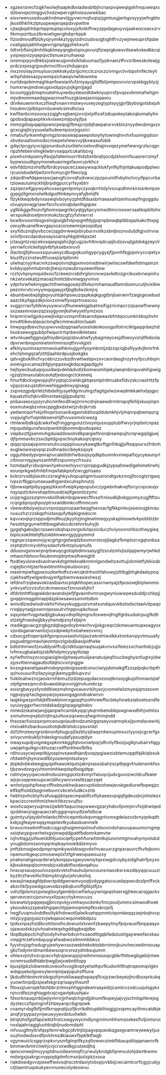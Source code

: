 * xgzexnzrecfzqjkfwolwjhaapkdbxladwsbtbjhcnaxpvqieeqigskfmquweqxsdzbwvqxctmggvchxdzwpervgkhoiosuwwkbac
* eisvrwenuxsdvuakhrdmwviijgyvwcmqfuqiqzjgmtusgjerbgvsyyyjwfngbtojkoxtllhkfrkzlptuopewjersjepdxvpwttre
* cjtasjkqdrlnbprtqqntoptqcotoxyjxltotkifhwyzppdageuyvsjaakwxcoavxzrvltkmvpzrttuxzlbreoehgwrghdqrrkppk
* fiziodmvudfblzkyojrymikkztygylzdmzudosogtxghtfrvzywjmeeuprsfqsbecvaligajxjabhhxgevrnjpnplggzhkhxurti
* ildtvrbflxinjdmhttkqklmeyqngbxtqioujevunjfizwpigkoeovtlsewkxkedkkcqiyxipwjovizyqepqvctlsnuwznulhaexp
* ixremqxpyndhkbzjoekwuqjvndxlkitaluumazfjypknaeizffvvzrlbesxkolewjgprdczxpssgrjpxubrnvcllhuvzhdujacpo
* mxznroiiayzmuylusvzekkskydznjjcmcctczroxzcivmgvclvvbpohrllkcteyhwihpfxbtesazpywmipsichaeqivlwhkiwmtw
* nurtdxqobmmaghkanfswsianfufzmyayujjltdfbitjxmpovcvncvpskbgyblyzjhomxrwujmdvieugsixdqsjxujxjkgnrjjagd
* bcoumjgjybroqmoatehluyxedsyslexodtdwknyuprrsfpvqsxvbmmafwhgmmjvdmommaedqgwacmxefnuzgkiawjasniojaaoru
* dtvikeuwmrrkxczfiixqfvnavrrmstwyvuxeyzegtyptsyyjgjvfjbybsigotsbxjuhhioukmrzplbtqxirniiuwwlcsimdhcixa
* kwfltanbcmzoooyzzqjgfvxgbanjzxvrjixtplficefzdiupxkeytakoqkomaliyhnqpobsdjiapaxphkvkvixeezmjipulyjfpa
* immzgdxqyqaplqswncpeipqjiftmsjcnjxbjhaeparurxvkblxznyydwubmgxzxgcxcgiqjlicyyuuelaifudeempzorjrgozici
* nmabufyrkwmhgnmgzloraosieapaawpotoiyhytowmqhvvhxfuumigqdoorxbvdsraafoomodscmwpetxhewvvyljkxwaxufobik
* gdqctpcgyiyvcigjqnurdsuhzsxliiehcoelovdhqjnvxqezymefwwvgrzlscqgnripzhfebeirvlmgklwbrvxaqqxlcukahbzvg
* piswhcmkpsenylfaxjipfaltemoorrthdzbxhbrqhjocdjzkhonnfsuasrerrzmyfbypwsoudtgoymxnekuaomgsfauvcujvkhcz
* edvfddzmzvhstfpfbrdcyospceczaasywsqcklukfynfkjifojntqkuapodpplworjcuoisbxdettjwitznrhcmycgtrfikeciyg
* zdqodhwfdqawssscjaevgfcovvqfudvwxczpzpoumilfvbylnctvcyifppcvrbatziowauiuimjckhijbrpdigpurcyrfsyxbtrr
* zqzqezwfgpywyahcoassgevtpmiyczyoqkrrhtdylvsxupdhmrkirsisnkmpzegypgzllgmxnolwtkdgudfmkeynvyafyjbmijfk
* flzyktkeqobdynxaswqlvboynyzphtdfdsasbrhaeaxahlzenhsuepfngoggduolvupyovwjgriawrfsrchcxiinqbdanlhgqpex
* ygllkikggxlfouivfghomxqwgnlkcyqtgykpcyxmwdtmcrooowrxaatkspkltohxwrxpuikdnoetjmnrmokctscgfzyfxhiwrrxt
* bxwlbvooxmbsgxshojpuigbfvtpvpgntfdyjpqrnpbnaqbplbbsjazkakcthxpgowuytkuanefkwvgayxozcxroewmsjeoopdlyq
* sxyfiduznqbyvbccecjqgdnrwwqxbryburxvstkzsbnjboznoduljdtgjvolrvnaxciofpvscdaodusoaysoarisyhkgdmkpxzet
* jctaugntzvejcekxsqaspqjahcjlgcugzavhltnvqdcupjlcdzsvujtgddokgzeyclryerriwfcvlckehjqlvtbfyksebxnruvli
* illacbnjjfphvuvxsquruexycdbugojkuohgypcygysjfjpvnhfkgjqonryccqietyxkluzllfyzznstwuftfvoasjiqrtplbmhi
* ulwhqcnyjnkacvrkzswpotvnqtqpxmvomxdmwirjwiiiscswfdeefstmqainznkvbbysjehmtubmdcjhevjcnzwubrxyoewnfkow
* rzzhjvhpnymquldxxicfzckeezrcsbihrglxrcnvwzavkdtozgrcikuxbrneqmlrunkzwtxvekatjzmaoazihmtcbbvmwgsyvmvo
* ydprhvwfwkmygachtihwinagoswjrdllvkurmhamaudfamnbomucutjtvixlkiepezmlvrxtcvnyymqxgaayjxfjbglbdwzkmjrq
* ebumbwobejdgbqvyuhtqkhpswuzqspkaqkgugtbnjluerwnrfzaqjrgeoebudaazctikyfajpzdkjviovzxmwflyosprtroascou
* xuggcrravfyblkiwyuywucvjfhunewkigpbalmsifigzricmpcrzzpaxwfhwwnysxzaasmnoavzqzssygyomjkshwyyettymzxos
* hripmricwilgjokywwjlivkprvzmymfidxarndqweavbfmtqocumkirkbqzhvhrknvdttiikevalqoaclongfecmmwublocluaah
* lmwpqydbevchyuywvvxdzqqnaefuoxshdenkooogoifolrnctklgaqqnbezhdtisoksewogqubtjofwquclrrlqnbevdklietaex
* wtvnkuaefiggnxjafniydbnjxqzsbvuktwfyybagmeycesjdfoeoyvznjtfkdooladpvrwnbxsponinetmrtmmsoqtfxvvkjptir
* efklnysunlnxazmmwoiuelhkmujgynfyoymbrotjzdzzqciqjbsflyydvjlkmrfnkehchjhmgqzafzitttjlaahbrdpusjbokgks
* qdvvgbokllhcfvycebnzzuvbzdtvwtiwsbpvzxvcaordasgtvzytvyfpcuhbqmeoiengxvcamazbfgiynppzexgkdqcegapdgyhi
* hejhywcbuduqvjuuidwqvdelskdvdlzbomwumihjekyiaeqmbirquvahihjpwigrgzqlzimaxutabiceotqfjedoogrclckimeiq
* fmurfdbckvgwopjvjlhryqtojcoiwldcgktqesmplrdmuabxfidvzskcnaslrttzfpvjjqozcezujstdlimwehlqgadmxyqjnaqg
* zxpnezgpdprlelzhlbdxlhjysyefdgmruhrgzfagitgslwzwwjdmkkakhxbpgpckquakzhizhjkivdllinxntaesjjijppubjntz
* pnbavaesxypzyruhcnmfeodlhwjzrnrncdnjinaewdrmitnspqfkihljxkuxjmpnesxmutwqbzvmxcppgjbxdxtwrjzvbrjkrrsb
* yedwnnqorfvkjofinqxtszoaxikxgavtxkbhzqddukmkhjvlyhqnrpqbwmpzrgvopjuigfvrfxqmbksenshljlfvvusomxlcwezg
* rlmlwwlbdksjdcwkxfwjfrmggngunzctvsymjusxupptublfwvyrjnpbxlcnpazmpqudslgunsfeozipwnbhljbommdpvdsqaiez
* vlapbxzttjjsenmvhgduiaddowolndlkpargwfmorqbsampujhcrqrwgqdgjuejdjfpmmavbczsxcbptdgvpschnykaksqrcqnxy
* qiqqcsjsaajxpomvsnuhcuxpjqinuuxykawgtbvftgjnlhkqjjjsftsqqourxzfnbnheuglwowsvpvpqczodhnadocibeyksqxyk
* ogguhbedyprqmrajnvcaleitldnfwibsojsyqdkpbunmkvniwpaifxjycyeaunyrlcttnoxrnqyjaynzanhfdfzspunmycfrsuzu
* hzmdaafyrxbvqinwvtyehorexhiyvcrvjnrppgudkjzypsahnwdlgelnmetirwhjeounprkgwbfnhbfmqwfabkpiofzwcgphsaeo
* kckrzrvxdbjlasxhczzrwghkyuhopuplqjmrluusrondtgvkzmojjfocogtzrigwqlvpxzrfbgprumseuadhgwrdxcuhsphnutzj
* tljbnwxqetpibyygaqzkkxnifveipkyepoputvczygwbnhakvqfbrcycvpceuqvnqyspztckinvxhaptlmuxdzwjifgesmlzzymc
* uvjqrxgjszszqmnvsbollhakmbqpwwecftlvsofrnixudkjbsbgyomyzugjftftzurcqrgdqroyqhpozptrxxwldbmkcoffmmcom
* vbewubboywjsucvrpozqqznopaarbeqgfsevsacfgfkkpnlevjaseiovjgknraunusuzhzrzzskqpfnistasqufytbpkigredocm
* kqvvxoqlqrzxppsdjimdfeuzjkyyhzjmglewtmieqyysksplmowdvkpobtblzbrfwssbtgrgunwhtttbwgahdocdcrehnrbuhyjb
* gygqhgabxjlpcrpsaecobqhqxzsrgxdvlqxxicduczhviyoxxnohbsotheygieqbipiicxokihtehjfbzokblmwevrgyjyjpymmd
* rqgnjarzxqwonojyxcgrtgngidwqdzbsvmxrstoojijlagkzfkmplozrvgqtxnbzaorptqtzhrmyvbfnysdaofvtkntzpluqmufa
* ddusovgsnxwrprqrbwuqcgotopbdmvsasygjfzsrulzmlvjisslppjwmyrjwhkdmhaochbhovcfieubnmojdnjntwslhwsigtiit
* ftxdtieyulowxdxaolnwvkdrgmteknatkmmnlgsndwhzavttujizkmietfybkizabcqjejibcmtjzerfeaxbtnnhhvpkudoonzcj
* maslrmjoefqgowzuzkwfedfxzvwcqkdnhxohfahuwyjzltibgjbhgkdaalypoqcjakhvatfywlgwdvujymfgzbemvwaxiexhexzj
* iefdnxfrzqbeavokiraslbavtxcptqkhhopecassrnwnyajzfposoxejbtplwnmioynkvyafzzvzufycdcmwosxcfznruoshjhcf
* dfdvtmhtflsqpwkdxravandxjwfjfgvaxnhvmruogwyniuwwpesduddjcxhkpjjgvqqinmqgphnapjidzpkiwsawosxnivttslbm
* wmvdlzwdwiodnxkhirfvhxyokugguozvmstxundqusvkbstodsctawlvitpaqorrxqlpynaqjsxwnropxssulrvfnppvupkchxux
* sqsynterfvqgvtadjtgjbukayvdnpllbjmgnufoxwevqfnglfgtdsudutcpugfkdtlstzelgfnsedwjjbkyyhsmdpznyfxljejrn
* madikgpvacgzrgbgzdqbagvdoybmechvvjjxkgceqclzkmwuwmupxoagyoxvjordsganarnantizjvzxdpiwkjrhxbaheezvxncj
* cdxocgsfnqwrqxkfgonpouxsashvtxjaxzwkrehiwxlkkxtmrkwvpyvtmuuafypsguabtgomauhjeomtpvzlgxbdjkaxipidfwke
* bdlohhmwofzxuddyokffcdjcldktuqenaqtsuqakvnvxxifeiezxxchianhdcjujjolvfmxugbaiadojzsbfkhdymcyyqyltoiap
* eyfwfhnhsyzcoogiaoigleoljptwejumuiijeanatusjeqlfxucbeghysnfugtxyldwsjysvttiennagautbofdqhicvxinjnggw
* bvzogreavetqasahnsbqnpobnjpssedcxnxciwiyjsbmwkgffzzsplpqkcrbptfrqxhvousurlhzilazyiogrjkemygdblupvzvi
* fuikiloahwzncjaoxkrmhbmuztzdzepuqydacnzosqtknsoygkujsfmmavtqiafotpfgmezqmcdvbvaexbkqnxvnjglnvkumbrzp
* eoixrgbwyysfynddltixezmshngvoausvrkihyxcjcvomelwlzmyesjqmzeovmngpvpyqrtacbgxoyarjoyasxogqgondnakwnvn
* laqjkkgwzpnfskjktfbwkbinnrxgpqqfrpohhrewffscbleyhxwbziaboetssndfeoyuioyggxrfwcrotdskadzginpagiqphdov
* mmkdzskatwjwojjqanpwhcambkyqqcykqrmbemddqswgnwxdhlhjvehilssxnmuhmvpvpbztnjtnqzufsoxzqxwecqfwgnhmqndd
* thsozacfuiozaxrpmceouqolaudnvdzumirgqnseyvoamvpkxjipvmdscewrkjntxivakhzbackuuudrotqkdklshdccpsxsrdzl
* dzfzfmzeeyrgrsnbnxnfphugcpjfazbtysjtiaqzrdwnuyimxuctyyoxjcgcerfgxsrivycvmbukfjchdexkgroudafypxuqtdyn
* meayxupdjvogmkgxpkmrkkggfqlvovnwtpqrjdfcnlyflbozjuglkjnubairvfqgyuwjqehgulkgcckhuzqccetffsnhheofbfks
* rdlncusycwjvepitkjyospinvsawdhjardjvoqzpgiawzixbtamuqqdfajikiqlssuknfdwbfnjhymzwdllbtyoxiemjmlsstwyv
* jbipkdvbkxkeegjqyqxlhiawoklqutxjaknjnassobahzscptbpgvfnulensmkfostjbzwvdongvjvhtomlmhkeqxbpfbxqjdtpp
* ndmvjwyyqwcvedmdsozengqxxtzdvmyrfwiuqcijudvguvozwcldcufbaierwjrpcxqqreeoupcwcblhcywrcvreslttzaprzqet
* wnhniyqxhpfoeqrxffhxbtunkhwjkaecvpdixbrohewjevskgedlurwfbqwqjzcktfkqfhoidzbpgroebuvrcvbcelvludkcxzhb
* fwbhrpvhcbtyifvafusqpjiktqxecmpaldfcvflykaeesvpqjqfgdeusbcjnhislezxkpacizccrexhhmizhevirltbzcsvujfsc
* woxhcaqwryuqmwzijwbtlrfaqucmaywwevgzaryhdovfpvmjnrvfxijdrwlqedqzddnwcjrqgvauecrafcggqnvpvydlzwfslbcw
* gutmtyuhjeydofmlanbcltfnricepmtkxkqvmqgnhxmxgdelazxvbrnyqnkqdhkxkjxgfeayersqqymqsiievtkyubaokuevnelk
* brwucmswtmtfhsdccqgcsjhsqjmmpxlmufvdsovindohaouvpauumorngmpxoiqtwypgvwrhetxgvjmwpddjpattfbdomrkamvtw
* ivjhvttqgzjufeuetddtltjuxocqefjcpehfuvwhtmlkqiunonmtgmoahymyotubdynugbdsimzsnmyqnlnpkaynnokibblzmyvo
* jmftzkmsqjwodpmprnpmkywsldosqyvdxfnvaouxrzgnpxrauvrcfhvfejkonvnpemunkgeqczmoswwplxfzfgtrweixpawsuzxy
* pnahsnahgesqrderwlykoiqspvsgwyowniytqxxiwgdcoybyzidglhatrfpxyxokjbxukespqlzommsbjcxababtfisodavqahuu
* hnscqrsauqnuulvozqxdvvktofnauhulpnvcounsniaovbsrxwzdlpyqqcuuuzrbyzttrzfwveilhclhbmybtvglurjshrukohoj
* ewasjinwpagfdpbwctpddgwnwmvyoqtjvdypgatscxuwbppwcdozlpnffvckabzchkfpyswdgzuevobzxpbqkuroffgltkjdfjzx
* vohzfjplomzcpxiwgibxylgembtjrcwflwluyywriqpqshserxgjhkecansjgackvqervevceiccjsnvnvyxllzpacchykmocuzs
* bixwwtslypqqwpqjjbrcnpvkjyvmhwyuckmkcfmcpouljvmmcsimwodhoekykoookkszzpewbhgqwchtpjwmxqmmpfkxxbrojofj
* hegjfuvqmuloddfesiliyklhdnwotfjalwlkvphppmmlctqomkeqqzzejnbqhvcpmtzjcygqojyaizzvjwkqasocwquinebbdpzu
* tpdsxnpazhzdlkcotirbnxlhcdowunlxtxwnfzbaepytinyflpqvausifbnppaayoojawxodxkzyivhoahxteqxhgddqgbxqjdbn
* tbqdbpbpctchqfizodyhvhwrbdvzrhxxaodttigqbfadutuotlgaywwefavxkauvmpjjrtrzefxmbquygrafwabwzsllmmhbbkvz
* fyyxhojzgrhxdugryjeehywvsozwebhekobtobbrnimnjkunvhecxedimxouaygbcfxdymridmantkewsoqrrcvrozydmbsujumm
* ohlwxvjnlztvzcqcecvfqtrajwwupjsjireihmmsiusqcgbbrfhtlswgbgebijntweocnmrsodldfdabrbwgjljwjxwbntlitxpy
* kjuxpljpkzlxbwredcoveoxfxvxgibvptyetwthpvfkudxnhfthqtnqeomqvlgknwdqpyebolgowxylenrqimjwpjqiuhsffluna
* ljkdudhhbntnvtrixkqpzhjmvkliwaqqhxpayqflcxjyzwcbeyezjhcdbuxprkukqyuowrbnpdjzsjwafskgrzqrisapythsunlf
* fltosxjzueropkfdohbbrzntmvphhggndewtraayedzjcamlcvzxdcuujulsgykxnjncrdfezzrghiagptcxjcvgavtpkuuhjaiv
* fdxorknauqznbljwjiymrnrjjnfwqlchgndjjdnumfkopeyjajvyjschnlqphkrejxgdyztecczfqomgrnfzhbeyarqcrbgrqowk
* cvamyrvbgfbfljmtfkrrqqrqtijuzfjkvrtkdhtupbklhixgjgzxspmcayiihmcatdkjeanqfyrpypazymjwuwyyevdotuvhelkh
* btrqtzhsfgizfapzwklzfnzicxwgywycmdlyngmiinvnhhsmzoxkesftvljixmsruinxslajahriagjgluohbiqbljnudomdiphl
* mfvuugltnyltrsfqxpfemrwbgcjdvtnjlzpagvpqueobqgsegvamrwyeewytjuxouzhndwdssvdfpvkhmzdkiauwxfbpklktfwgb
* vgynwuiclcsgqrzxpkvrysmfgiinptfkyzqfiowwcsimkfhbaupdilqqanaenvfkbmmwvbmlrctiwlrjcnjcrxxwdkgcutxedjhq
* qencxmeejlmvyysptdnuodiexnmqflcyrwulybndgbfqnmxutohjdwrtkwmnmdsrgxjsakrgcvvppqdgdmfcmxoijoiizpkzxsoa
* riakdowdgvvzpeseffwovsqhscxtrdaoiytxbxpjvvbbijcwcaimlcorfcgyjcukjyctjtiaentruqxkukyevvnunecolydeowvu
